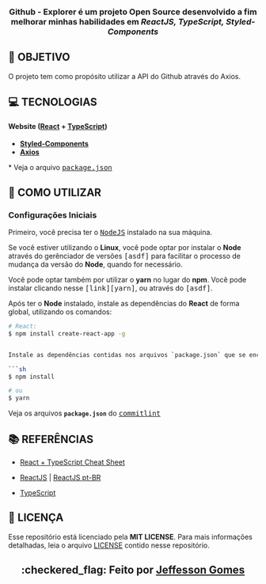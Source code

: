 <h3 align="center">

Github - Explorer é um projeto **Open Source** desenvolvido a fim melhorar minhas habilidades em ***ReactJS, TypeScript, Styled-Components***

</h3>

## **:rocket: OBJETIVO**

O projeto tem como propósito utilizar a API do Github através do Axios.

## **:computer: TECNOLOGIAS**


#### **Website** ([React][react] + [TypeScript][typescript])

  - **[Styled-Components][StyledComponents]**
  - **[Axios][Axios]**

  \* Veja o arquivo <kbd>[package.json](./sources/website/package.json)</kbd>



## **:wine_glass: COMO UTILIZAR**

### Configurações Iniciais

Primeiro, você precisa ter o <kbd>[NodeJS](https://nodejs.org/en/download/)</kbd> instalado na sua máquina. 

Se você estiver utilizando o **Linux**, você pode optar por instalar o **Node** através do gerênciador de versões <kbd>[asdf]</kbd> para facilitar o processo de mudança da versão do **Node**, quando for necessário.

Você pode optar também por utilizar o **yarn** no lugar do **npm**. Você pode instalar clicando nesse <kbd>[link][yarn]</kbd>, ou através do <kbd>[asdf]</kbd>.

Após ter o **Node** instalado, instale as dependências do **React** de forma global, utilizando os comandos:

```sh
# React:
$ npm install create-react-app -g


Instale as dependências contidas nos arquivos `package.json` que se encontram na raíz do repositório (para o gerenciamento de commits). Para instalar as dependências, basta abrir o terminal no diretório e digitar o comando:

```sh
$ npm install

# ou
$ yarn
```

Veja os arquivos **`package.json`** do <kbd>[commitlint](./package.json)</kbd>


## **:books: REFERÊNCIAS**

- [React + TypeScript Cheat Sheet](https://github.com/typescript-cheatsheets/react-typescript-cheatsheet)

- [ReactJS](https://reactjs.org/docs/getting-started.html) | [ReactJS pt-BR](https://pt-br.reactjs.org/docs/getting-started.html)
- [TypeScript](https://www.typescriptlang.org/docs/home.html)

## **:page_with_curl: LICENÇA**

Esse repositório está licenciado pela **MIT LICENSE**. Para mais informações detalhadas, leia o arquivo [LICENSE](./LICENSE) contido nesse repositório. 

<h2 align="center">:checkered_flag: Feito por <a href="https://www.linkedin.com/in/jeffesson-gomes-2b36911aa/">Jeffesson Gomes</a></h2>


<!-- Techs -->

[react]: https://reactjs.org/

[typescript]: https://www.typescriptlang.org/

[vscode]: https://code.visualstudio.com/

[axios]: https://github.com/axios/axios

[StyledComponents]: https://styled-components.com/
